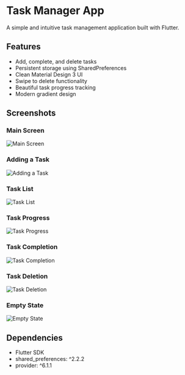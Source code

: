 # Task Manager App

A simple and intuitive task management application built with Flutter.

## Features
- Add, complete, and delete tasks
- Persistent storage using SharedPreferences
- Clean Material Design 3 UI
- Swipe to delete functionality
- Beautiful task progress tracking
- Modern gradient design

## Screenshots

### Main Screen
![Main Screen](screenshots/5913733658500517030_119.jpg)

### Adding a Task
![Adding a Task](screenshots/5913733658500517031_119.jpg)

### Task List
![Task List](screenshots/5913733658500517032_119.jpg)

### Task Progress
![Task Progress](screenshots/5913733658500517033_119.jpg)

### Task Completion
![Task Completion](screenshots/5913733658500517034_119.jpg)

### Task Deletion
![Task Deletion](screenshots/5913733658500517035_119.jpg)

### Empty State
![Empty State](screenshots/5913733658500517036_119.jpg)

## Dependencies
- Flutter SDK
- shared_preferences: ^2.2.2
- provider: ^6.1.1